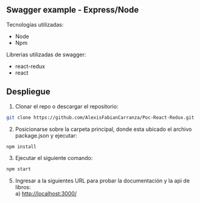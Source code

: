 ## Swagger example - Express/Node
Tecnologías utilizadas:
+ Node
+ Npm

Librerias utilizadas de swagger: 
+ react-redux
+ react


## Despliegue
1. Clonar el repo o descargar el repositorio:
```bash
git clone https://github.com/AlexisFabianCarranza/Poc-React-Redux.git
```
2. Posicionarse sobre la carpeta principal, donde esta ubicado el archivo package.json y ejecutar:
```bash
npm install
```
3. Ejecutar el siguiente comando:
```bash
npm start
```
5. Ingresar a la siguientes URL para probar la documentación y la api de libros: <br>
a) [http://localhost:3000/](http://localhost:3000/) <br>